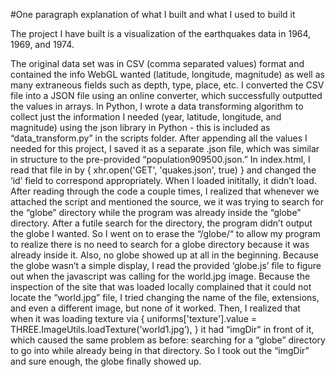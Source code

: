 #One paragraph explanation of what I built and what I used to build it 


The project I have built is a visualization of the earthquakes data in 1964, 1969, and 1974.

The original data set was in CSV (comma separated values) format and contained the info WebGL wanted (latitude, longitude, magnitude) as well as many extraneous fields such as depth, type, place, etc. I converted the CSV file into a JSON file using an online converter, which successfully outputted the values in arrays. In Python, I wrote a data transforming algorithm to collect just the information I needed (year, latitude, longitude, and magnitude) using the json library in Python - this is included as “data_transform.py” in the scripts folder. After appending all the values I needed for this project, I saved it as a separate .json file, which was similar in structure to the pre-provided “population909500.json.” In index.html, I read that file in by 
{
xhr.open('GET', 'quakes.json', true)
}
and changed the ‘id’ field to correspond appropriately. When I loaded inititally, it didn’t load. After reading through the code a couple times, I realized that whenever we attached the script and mentioned the source, we it was trying to search for the “globe” directory while the program was already inside the “globe” directory. After a futile search for the directory, the program didn’t output the globe I wanted. So I went on to erase the “/globe/“ to allow my program to realize there is no need to search for a globe directory because it was already inside it. Also, no globe showed up at all in the beginning. Because the globe wasn’t a simple display, I read the provided ‘globe.js’ file to figure out when the javascript was calling for the world.jpg image. Because the inspection of the site that was loaded locally complained that it could not locate the “world.jpg” file, I tried changing the name of the file, extensions, and even a different image, but none of it worked. Then, I realized that when it was loading texture via 
{
uniforms['texture'].value = THREE.ImageUtils.loadTexture('world1.jpg’),
}
it had “imgDir" in front of it, which caused the same problem as before: searching for a “globe” directory to go into while already being in that directory. So I took out the “imgDir” and sure enough, the globe finally showed up. 